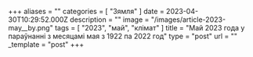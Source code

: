 +++
aliases = ""
categories = [ "Зямля" ]
date = 2023-04-30T10:29:52.000Z
description = ""
image = "/images/article-2023-may__by.png"
tags = [ "2023", "май", "клiмат" ]
title = "Май 2023 года у параўнанні з месяцамi мая з 1922 па 2022 год"
type = "post"
url = ""
_template = "post"
+++


